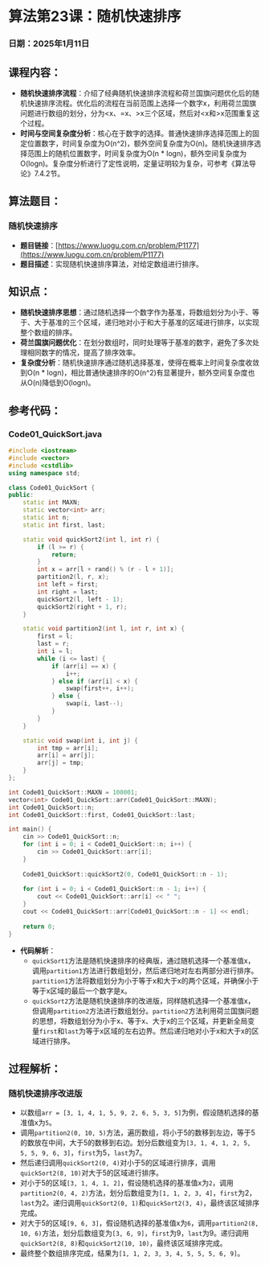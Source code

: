 # 算法第23课：随机快速排序

### 日期：2025年1月11日

## 课程内容：
- **随机快速排序流程**：介绍了经典随机快速排序流程和荷兰国旗问题优化后的随机快速排序流程。优化后的流程在当前范围上选择一个数字x，利用荷兰国旗问题进行数组的划分，分为<x、=x、>x三个区域，然后对<x和>x范围重复这个过程。
- **时间与空间复杂度分析**：核心在于数字的选择。普通快速排序选择范围上的固定位置数字，时间复杂度为O(n^2)，额外空间复杂度为O(n)。随机快速排序选择范围上的随机位置数字，时间复杂度为O(n * logn)，额外空间复杂度为O(logn)。复杂度分析进行了定性说明，定量证明较为复杂，可参考《算法导论》7.4.2节。

## 算法题目：

### 随机快速排序
- **题目链接**：[https://www.luogu.com.cn/problem/P1177](https://www.luogu.com.cn/problem/P1177)
- **题目描述**：实现随机快速排序算法，对给定数组进行排序。

## 知识点：
- **随机快速排序思想**：通过随机选择一个数字作为基准，将数组划分为小于、等于、大于基准的三个区域，递归地对小于和大于基准的区域进行排序，以实现整个数组的排序。
- **荷兰国旗问题优化**：在划分数组时，同时处理等于基准的数字，避免了多次处理相同数字的情况，提高了排序效率。
- **复杂度分析**：随机快速排序通过随机选择基准，使得在概率上时间复杂度收敛到O(n * logn)，相比普通快速排序的O(n^2)有显著提升，额外空间复杂度也从O(n)降低到O(logn)。

## 参考代码：

### Code01_QuickSort.java
```c++
#include <iostream>
#include <vector>
#include <cstdlib>
using namespace std;

class Code01_QuickSort {
public:
    static int MAXN;
    static vector<int> arr;
    static int n;
    static int first, last;

    static void quickSort2(int l, int r) {
        if (l >= r) {
            return;
        }
        int x = arr[l + rand() % (r - l + 1)];
        partition2(l, r, x);
        int left = first;
        int right = last;
        quickSort2(l, left - 1);
        quickSort2(right + 1, r);
    }

    static void partition2(int l, int r, int x) {
        first = l;
        last = r;
        int i = l;
        while (i <= last) {
            if (arr[i] == x) {
                i++;
            } else if (arr[i] < x) {
                swap(first++, i++);
            } else {
                swap(i, last--);
            }
        }
    }

    static void swap(int i, int j) {
        int tmp = arr[i];
        arr[i] = arr[j];
        arr[j] = tmp;
    }
};

int Code01_QuickSort::MAXN = 100001;
vector<int> Code01_QuickSort::arr(Code01_QuickSort::MAXN);
int Code01_QuickSort::n;
int Code01_QuickSort::first, Code01_QuickSort::last;

int main() {
    cin >> Code01_QuickSort::n;
    for (int i = 0; i < Code01_QuickSort::n; i++) {
        cin >> Code01_QuickSort::arr[i];
    }
    
    Code01_QuickSort::quickSort2(0, Code01_QuickSort::n - 1);
    
    for (int i = 0; i < Code01_QuickSort::n - 1; i++) {
        cout << Code01_QuickSort::arr[i] << " ";
    }
    cout << Code01_QuickSort::arr[Code01_QuickSort::n - 1] << endl;
    
    return 0;
}

```
- **代码解析**：
  - `quickSort1`方法是随机快速排序的经典版，通过随机选择一个基准值x，调用`partition1`方法进行数组划分，然后递归地对左右两部分进行排序。`partition1`方法将数组划分为小于等于x和大于x的两个区域，并确保小于等于x区域的最后一个数字是x。
  - `quickSort2`方法是随机快速排序的改进版，同样随机选择一个基准值x，但调用`partition2`方法进行数组划分。`partition2`方法利用荷兰国旗问题的思想，将数组划分为小于x、等于x、大于x的三个区域，并更新全局变量`first`和`last`为等于x区域的左右边界。然后递归地对小于x和大于x的区域进行排序。

## 过程解析：

### 随机快速排序改进版
- 以数组`arr = [3, 1, 4, 1, 5, 9, 2, 6, 5, 3, 5]`为例，假设随机选择的基准值x为`5`。
- 调用`partition2(0, 10, 5)`方法，遍历数组，将小于5的数移到左边，等于5的数放在中间，大于5的数移到右边。划分后数组变为`[3, 1, 4, 1, 2, 5, 5, 5, 9, 6, 3]`，`first`为5，`last`为7。
- 然后递归调用`quickSort2(0, 4)`对小于5的区域进行排序，调用`quickSort2(8, 10)`对大于5的区域进行排序。
- 对小于5的区域`[3, 1, 4, 1, 2]`，假设随机选择的基准值x为`2`，调用`partition2(0, 4, 2)`方法，划分后数组变为`[1, 1, 2, 3, 4]`，`first`为2，`last`为2。递归调用`quickSort2(0, 1)`和`quickSort2(3, 4)`，最终该区域排序完成。
- 对大于5的区域`[9, 6, 3]`，假设随机选择的基准值x为`6`，调用`partition2(8, 10, 6)`方法，划分后数组变为`[3, 6, 9]`，`first`为9，`last`为9。递归调用`quickSort2(8, 8)`和`quickSort2(10, 10)`，最终该区域排序完成。
- 最终整个数组排序完成，结果为`[1, 1, 2, 3, 3, 4, 5, 5, 5, 6, 9]`。